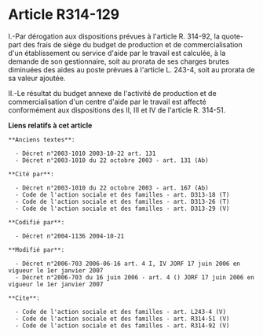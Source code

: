 # Article R314-129

I.-Par dérogation aux dispositions prévues à l'article R. 314-92, la quote-part des frais de siège du budget de production et
de commercialisation d'un établissement ou service d'aide par le travail est calculée, à la demande de son gestionnaire, soit
au prorata de ses charges brutes diminuées des aides au poste prévues à l'article L. 243-4, soit au prorata de sa valeur
ajoutée. 

II.-Le résultat du budget annexe de l'activité de production et de commercialisation d'un centre d'aide par le travail est
affecté conformément aux dispositions des II, III et IV de l'article R. 314-51.

**Liens relatifs à cet article**

	**Anciens textes**:

	  - Décret n°2003-1010 2003-10-22 art. 131
	  - Décret n°2003-1010 du 22 octobre 2003 - art. 131 (Ab)

	**Cité par**:

	  - Décret n°2003-1010 du 22 octobre 2003 - art. 167 (Ab)
	  - Code de l'action sociale et des familles - art. D313-18 (T)
	  - Code de l'action sociale et des familles - art. D313-26 (T)
	  - Code de l'action sociale et des familles - art. D313-29 (V)

	**Codifié par**:

	  - Décret n°2004-1136 2004-10-21

	**Modifié par**:

	  - Décret n°2006-703 2006-06-16 art. 4 I, IV JORF 17 juin 2006 en vigueur le 1er janvier 2007
	  - Décret n°2006-703 du 16 juin 2006 - art. 4 () JORF 17 juin 2006 en vigueur le 1er janvier 2007

	**Cite**:

	  - Code de l'action sociale et des familles - art. L243-4 (V)
	  - Code de l'action sociale et des familles - art. R314-51 (V)
	  - Code de l'action sociale et des familles - art. R314-92 (V)

